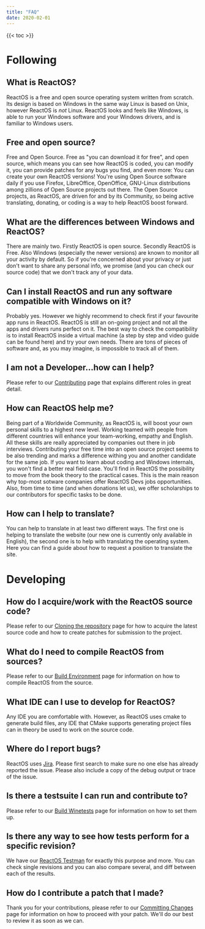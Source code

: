 ```yaml
---
title: "FAQ"
date: 2020-02-01
---
```



{{< toc >}}


# Following

## What is ReactOS?
ReactOS is a free and open source operating system written from scratch. Its design is based on Windows in the same way Linux is based on Unix, however ReactOS is _not_ Linux.
ReactOS looks and feels like Windows, is able to run your Windows software and your Windows drivers, and is familiar to Windows users.

## Free and open source?
Free and Open Source.
Free as "you can download it for free", and open source, which means you can see how ReactOS is coded, you can modify it, you can provide patches for any bugs you find, and even more: You can create your own ReactOS versions!
You're using Open Source software daily if you use Firefox, LibreOffice, OpenOffice, GNU-Linux distributions among zillions of Open Source projects out there. 
The Open Source projects, as ReactOS, are driven for and by its Community, so being active translating, donating, or coding is a way to help ReactOS boost forward.

## What are the differences between Windows and ReactOS?
There are mainly two. Firstly ReactOS is open source. Secondly ReactOS is Free.
Also Windows (especially the newer versions) are known to monitor all your activity by default.
So if you're concerned about your privacy or just don't want to share any personal info, we promise (and you can check our source code) that we don't track any of your data.

## Can I install ReactOS and run any software compatible with Windows on it?
Probably yes. However we highly recommend to check first if your favourite app runs in ReactOS.
ReactOS is still an on-going project and not all the apps and drivers runs perfect on it.
The best way to check the compatibility is to install ReactOS inside a virtual machine (a step by step and video guide can be found here) and try your own needs.
There are tons of pieces of software and, as you may imagine, is impossible to track all of them.


## I am not a Developer...how can I help?
Please refer to our [Contributing](/contributing) page that explains different roles in great detail.


## How can ReactOS help me?
Being part of a Worldwide Community, as ReactOS is, will boost your own personal skills to a highest new level.
Working teamed with people from different countries will enhance your team-working, empathy and English.
All these skills are really appreciated by companies out there in job interviews.
Contributing your free time into an open source project seems to be also trending and marks a difference withing you and another candidate for the same job.
If you want to learn about coding and Windows internals, you won't find a better real field case.
You'll find in ReactOS the possibility to move from the book theory to the practical cases.
This is the main reason why top-most sotware companies offer ReactOS Devs jobs opportunities.
Also, from time to time (and when donations let us), we offer scholarships to our contributors for specific tasks to be done.

## How can I help to translate?
You can help to translate in at least two different ways.
The first one is helping to translate the website (our new one is currently only available in English), the second one is to help with translating the operating system.
Here you can find a guide about how to request a position to translate the site.


# Developing

## How do I acquire/work with the ReactOS source code?
Please refer to our [Cloning the repository](https://reactos.org/wiki/ReactOS_Git_For_Dummies#Cloning_the_repository) page for how to acquire the latest source code and how to create patches for submission to the project.


## What do I need to compile ReactOS from sources?
Please refer to our [Build Environment](https://reactos.org/wiki/Build_Environment) page for information on how to compile ReactOS from the source.


## What IDE can I use to develop for ReactOS?
Any IDE you are comfortable with. However, as ReactOS uses cmake to generate build files, any IDE that CMake supports generating project files can in theory be used to work on the source code.


## Where do I report bugs?
ReactOS uses [Jira](http://jira.reactos.org/). Please first search to make sure no one else has already reported the issue. Please also include a copy of the debug output or trace of the issue.


## Is there a testsuite I can run and contribute to?
Please refer to our [Build Winetests](https://www.reactos.org/wiki/Build_winetests) page for information on how to set them up.


## Is there any way to see how tests perform for a specific revision?
We have our [ReactOS Testman](https://reactos.org/testman) for exactly this purpose and more. You can check single revisions and you can also compare several, and diff between each of the results.


## How do I contribute a patch that I made?
Thank you for your contributions, please refer to our [Committing Changes](https://reactos.org/wiki/Commiting_Changes) page for information on how to proceed with your patch. We'll do our best to review it as soon as we can.




